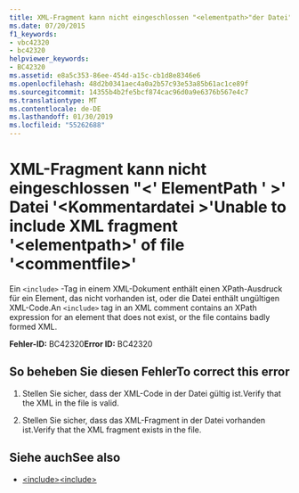 ```yaml
---
title: XML-Fragment kann nicht eingeschlossen "<elementpath>"der Datei"<commentfile>"
ms.date: 07/20/2015
f1_keywords:
- vbc42320
- bc42320
helpviewer_keywords:
- BC42320
ms.assetid: e8a5c353-86ee-454d-a15c-cb1d8e8346e6
ms.openlocfilehash: 48d2b0341aec4a0a2b57c93e53a85b61ac1ce89f
ms.sourcegitcommit: 14355b4b2fe5bcf874cac96d0a9e6376b567e4c7
ms.translationtype: MT
ms.contentlocale: de-DE
ms.lasthandoff: 01/30/2019
ms.locfileid: "55262688"
---
```

# <a name="unable-to-include-xml-fragment-elementpath-of-file-commentfile"></a><span data-ttu-id="e0a71-102">XML-Fragment kann nicht eingeschlossen "\<' ElementPath ' >' Datei '\<Kommentardatei >'</span><span class="sxs-lookup"><span data-stu-id="e0a71-102">Unable to include XML fragment '\<elementpath>' of file '\<commentfile>'</span></span>
<span data-ttu-id="e0a71-103">Ein `<include>` -Tag in einem XML-Dokument enthält einen XPath-Ausdruck für ein Element, das nicht vorhanden ist, oder die Datei enthält ungültigen XML-Code.</span><span class="sxs-lookup"><span data-stu-id="e0a71-103">An `<include>` tag in an XML comment contains an XPath expression for an element that does not exist, or the file contains badly formed XML.</span></span>  
  
 <span data-ttu-id="e0a71-104">**Fehler-ID:** BC42320</span><span class="sxs-lookup"><span data-stu-id="e0a71-104">**Error ID:** BC42320</span></span>  
  
## <a name="to-correct-this-error"></a><span data-ttu-id="e0a71-105">So beheben Sie diesen Fehler</span><span class="sxs-lookup"><span data-stu-id="e0a71-105">To correct this error</span></span>  
  
1.  <span data-ttu-id="e0a71-106">Stellen Sie sicher, dass der XML-Code in der Datei gültig ist.</span><span class="sxs-lookup"><span data-stu-id="e0a71-106">Verify that the XML in the file is valid.</span></span>  
  
2.  <span data-ttu-id="e0a71-107">Stellen Sie sicher, dass das XML-Fragment in der Datei vorhanden ist.</span><span class="sxs-lookup"><span data-stu-id="e0a71-107">Verify that the XML fragment exists in the file.</span></span>  
  
## <a name="see-also"></a><span data-ttu-id="e0a71-108">Siehe auch</span><span class="sxs-lookup"><span data-stu-id="e0a71-108">See also</span></span>
- [<span data-ttu-id="e0a71-109">\<include></span><span class="sxs-lookup"><span data-stu-id="e0a71-109">\<include></span></span>](../../visual-basic/language-reference/xmldoc/include.md)
